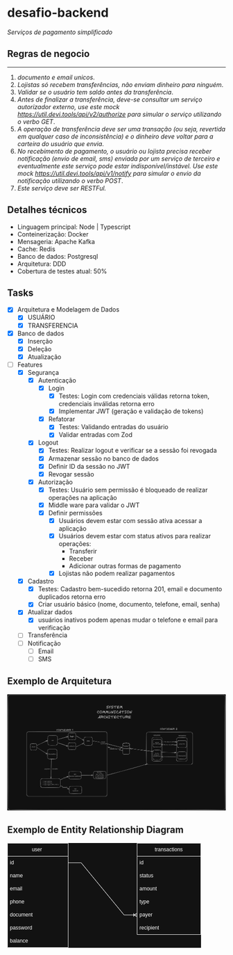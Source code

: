 # desafio-backend

_Serviços de pagamento simplificado_

## Regras de negocio

---

1. _documento e email unicos_.
2. _Lojistas só recebem transferências, não enviam dinheiro para ninguém_.
3. _Validar se o usuário tem saldo antes da transferência_.
4. _Antes de finalizar a transferência, deve-se consultar um serviço autorizador externo, use este
   mock https://util.devi.tools/api/v2/authorize para simular o serviço utilizando o verbo GET_.
5. _A operação de transferência deve ser uma transação (ou seja, revertida em qualquer caso de inconsistência) e o
   dinheiro deve voltar para a carteira do usuário que envia_.
6. _No recebimento de pagamento, o usuário ou lojista precisa receber notificação (envio de email, sms) enviada por um
   serviço de terceiro e eventualmente este serviço pode estar indisponível/instável. Use este
   mock https://util.devi.tools/api/v1/notify para simular o envio da notificação utilizando o verbo POST_.
7. _Este serviço deve ser RESTFul._

## Detalhes técnicos

- Linguagem principal: Node | Typescript
- Conteinerização: Docker
- Mensageria: Apache Kafka
- Cache: Redis
- Banco de dados: Postgresql
- Arquitetura: DDD
- Cobertura de testes atual: 50%

## Tasks

- [X] Arquitetura e Modelagem de Dados
    - [X] USUÁRIO
    - [x] TRANSFERENCIA
- [X] Banco de dados
    - [x] Inserção
    - [X] Deleção
    - [X] Atualização
- [ ] Features
    - [X] Segurança
        - [X] Autenticação
            - [X] Login
                - [X] Testes: Login com credenciais válidas retorna token, credenciais inválidas retorna erro
                - [X] Implementar JWT (geração e validação de tokens)
            - [X] Refatorar
                - [X] Testes: Validando entradas do usuário
                - [X] Validar entradas com Zod
        - [X] Logout
            - [X] Testes: Realizar logout e verificar se a sessão foi revogada
            - [X] Armazenar sessão no banco de dados
            - [X] Definir ID da sessão no JWT
            - [X] Revogar sessão
        - [X] Autorização
            - [X] Testes: Usuário sem permissão é bloqueado de realizar operações na aplicação
            - [X] Middle ware para validar o JWT
            - [X] Definir permissões
                - [X] Usuários devem estar com sessão ativa acessar a aplicação
                - [X] Usuários devem estar com status ativos para realizar operações:
                    - Transferir
                    - Receber
                    - Adicionar outras formas de pagamento
                - [X] Lojistas não podem realizar pagamentos
    - [X] Cadastro
        - [X] Testes: Cadastro bem-sucedido retorna 201, email e documento duplicados retorna erro
        - [X] Criar usuário básico (nome, documento, telefone, email, senha)
    - [X] Atualizar dados
        - [X] usuários inativos podem apenas mudar o telefone e email para verificação
    - [ ] Transferência
    - [ ] Notificação
        - [ ] Email
        - [ ] SMS

## Exemplo de Arquitetura

![](https://github.com/c1r5/desafio-backend/blob/main/images/backend-challenge-arquitetura-inicial.png?raw=true)

## Exemplo de Entity Relationship Diagram

![](https://github.com/c1r5/desafio-backend/blob/main/images/backend-challenge-ERD.png?raw=true)
